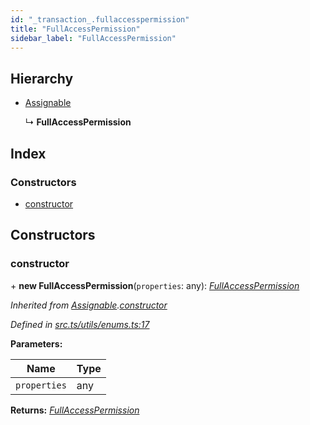 ```yaml
---
id: "_transaction_.fullaccesspermission"
title: "FullAccessPermission"
sidebar_label: "FullAccessPermission"
---
```


## Hierarchy

* [Assignable](_utils_enums_.assignable.md)

  ↳ **FullAccessPermission**

## Index

### Constructors

* [constructor](_transaction_.fullaccesspermission.md#constructor)

## Constructors

###  constructor

\+ **new FullAccessPermission**(`properties`: any): *[FullAccessPermission](_transaction_.fullaccesspermission.md)*

*Inherited from [Assignable](_utils_enums_.assignable.md).[constructor](_utils_enums_.assignable.md#constructor)*

*Defined in [src.ts/utils/enums.ts:17](https://github.com/nearprotocol/nearlib/blob/06c3a45/src.ts/utils/enums.ts#L17)*

**Parameters:**

Name | Type |
------ | ------ |
`properties` | any |

**Returns:** *[FullAccessPermission](_transaction_.fullaccesspermission.md)*
